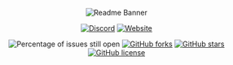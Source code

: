<div align="center">

![Readme Banner](https://i.imgur.com/30n57Ku.png)

[![Discord](https://img.shields.io/discord/889460117953720351?color=%237289DA&logo=discord&logoColor=white&style=for-the-badge)](https://discord.gg/FQ7jmGBd6c)
[![Website](https://img.shields.io/badge/-website-orange?style=for-the-badge&logo=internet-explorer&logoColor=white)](https://eternalcode.pl/)

![Percentage of issues still open](https://img.shields.io/github/issues/EternalCodeTeam/EternalCore?style=for-the-badge)
[![GitHub forks](https://img.shields.io/github/forks/EternalCodeTeam/EternalCheck?style=for-the-badge)](https://github.com/EternalCodeTeam/EternalCore/network)
[![GitHub stars](https://img.shields.io/github/stars/EternalCodeTeam/EternalCheck?style=for-the-badge)](https://github.com/EternalCodeTeam/EternalCore/stargazers)
[![GitHub license](https://img.shields.io/github/license/EternalCodeTeam/EternalCheck?style=for-the-badge)](https://github.com/EternalCodeTeam/EternalCheck/blob/master/LICENSE)    
    
</div>

